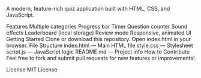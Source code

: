 A modern, feature-rich quiz application built with HTML, CSS, and JavaScript.

Features
Multiple categories
Progress bar
Timer
Question counter
Sound effects
Leaderboard (local storage)
Review mode
Responsive, animated UI
Getting Started
Clone or download this repository.
Open index.html in your browser.
File Structure
index.html — Main HTML file
style.css — Stylesheet
script.js — JavaScript logic
README.md — Project info
How to Contribute
Feel free to fork and submit pull requests for new features or improvements!

License
MIT License

